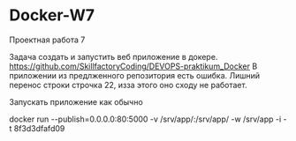 # Docker-W7
Проектная работа 7

Задача создать и запустить веб приложение в докере. https://github.com/SkillfactoryCoding/DEVOPS-praktikum_Docker
В приложении из предлженного репозитория есть ошибка. Лишний перенос строки строчка 22, изза этого оно сходу не работает.

Запускать приложение как обычно 

docker  run --publish=0.0.0.0:80:5000  -v /srv/app/:/srv/app/ -w /srv/app -i -t 8f3d3dfafd09
